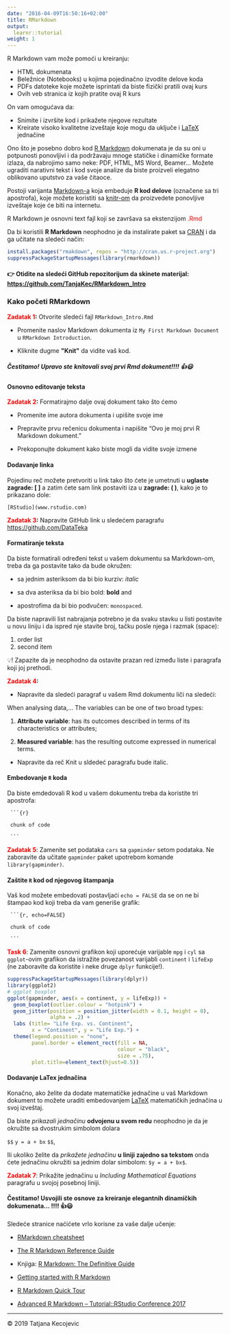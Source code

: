 ```yaml
---
date: "2016-04-09T16:50:16+02:00"
title: RMarkdown
output: 
  learnr::tutorial
weight: 1
---
```


R Markdown vam može pomoći u kreiranju:

- HTML dokumenata
- Beležnice (Notebooks) u kojima pojedinačno izvodite delove koda
- PDFs datoteke koje možete isprintati da biste fizički pratili ovaj kurs
- Ovih veb stranica iz kojih pratite ovaj R kurs

On vam omogućava da:

- Snimite i izvršite kod i prikažete njegove rezultate
- Kreirate visoko kvalitetne izveštaje koje mogu da uključe i [LaTeX](https://www.latex-project.org/) jednačine

Ono što je posebno dobro kod [R Markdown](https://rmarkdown.rstudio.com/) dokumenata je da su oni u potpunosti ponovljivi i da podržavaju mnoge statičke i dinamičke formate izlaza, da nabrojimo samo neke: PDF, HTML, MS Word, Beamer… Možete ugraditi narativni tekst i kod svoje analize da  biste proizveli elegatno oblikovano uputstvo za vaše čitaoce.

Postoji varijanta [Markdown-a](https://daringfireball.net/projects/markdown/) koja embeduje **R kod delove** (označene sa tri apostrofa), koje možete koristiti sa [knitr-om](https://yihui.name/knitr/) da proizvedete ponovljive izveštaje koje će biti na internetu. 

R Markdown je osnovni text fajl koji se završava sa ekstenzijom <span style="color:red">.Rmd</span>

Da bi koristili **R Markdown** neophodno je da instalirate paket sa [CRAN](https://cran.r-project.org/) i da ga učitate na sledeći način:


```r
install.packages("rmakdown", repos = "http://cran.us.r-project.org")
suppressPackageStartupMessages(library(rmarkdown))
```

#### 👉 Otidite na sledeći GitHub repozitorijum da skinete materijal: <https://github.com/TanjaKec/RMarkdown_Intro>

### Kako početi RMarkdown

**<span style="color:red">Zadatak 1</span>:**
Otvorite sledeći fajl `RMarkdown_Intro.Rmd`

- Promenite naslov Markdown dokumenta iz `My First Markdown Document` u `RMarkdown Introduction`.

- Kliknite dugme **"Knit"** da vidite vaš kod.


##### Čestitamo! Upravo ste knitovali svoj prvi Rmd dokument!!!! 👍😃

#### Osnovno editovanje teksta

**<span style="color:red">Zadatak 2</span>:**
Formatirajmo dalje ovaj dokument tako što ćemo

- Promenite ime autora dokumenta i upišite svoje ime

- Prepravite prvu rečenicu dokumenta i napišite “Ovo je moj prvi R Markdown dokument.”

- Prekoponujte dokument kako biste mogli da vidite svoje izmene

#### Dodavanje linka

Pojedinu reč možete pretvoriti u link tako što ćete je umetnuti u **uglaste zagrade: [ ]** a zatim ćete sam link postaviti iza u **zagrade: ( )**, kako je to prikazano dole:

`[RStudio](www.rstudio.com)`

**<span style="color:red">Zadatak 3</span>:**
Napravite GitHub link u sledećem paragrafu https://github.com/DataTeka

#### Formatiranje teksta 

Da biste formatirali određeni tekst u vašem dokumentu sa Markdown-om, treba da ga postavite tako da bude okružen:

- sa jednim asteriksom da bi bio kurziv: *italic*

- sa dva asteriksa da bi bio bold: **bold** and

- apostrofima da bi bio podvučen: `monospaced`.

Da biste napravili list nabrajanja potrebno je da svaku stavku u listi postavite u novu liniju i da ispred nje stavite broj, tačku posle njega i razmak (space):
1. order list
2. second item

💡! Zapazite da je neophodno da ostavite prazan red između liste i paragrafa koji joj prethodi.

**<span style="color:red">Zadatak 4</span>:**

- Napravite da sledeći paragraf u vašem Rmd dokumentu liči na sledeći:

When analysing data,... The variables can be one of two broad types:

1) **Attribute variable**: has its outcomes described in terms of its characteristics or
attributes;

2) **Measured variable**: has the resulting outcome expressed in numerical terms.

- Napravite da reč Knit u sldedeć paragrafu bude italic.


#### Embedovanje `R` koda 
Da biste emdedovali R kod u vašem dokumentu treba da koristite tri apostrofa:

<p><code  class="r"> ```{r} </code>

` chunk of code`

<p><code  class="r"> ``` </code>

**<span style="color:red">Zadatak 5</span>**: Zamenite set podataka `cars` sa `gapminder` setom podataka. Ne zaboravite da učitate `gapminder` paket upotrebom komande `library(gapminder)`.


#### Zaštite `R` kod od njegovog štampanja

Vaš kod možete embedovati postavljaći `echo = FALSE` da se on ne bi štampao kod koji treba da vam generiše grafik:

<p><code  class="r"> ```{r, echo=FALSE} </code>

` chunk of code`

<p><code  class="r"> ``` </code>

**<span style="color:red">Task 6</span>**: Zamenite osnovni grafikon koji uporećuje varijable `mpg` i `cyl` sa `ggplot`-ovim grafikon da istražite povezanost varijabli `continent` i `lifeExp` (ne zaboravite da koristite i neke druge `dplyr` funkcije!).



```r
suppressPackageStartupMessages(library(dplyr))
library(ggplot2)
# ggplot boxplot
ggplot(gapminder, aes(x = continent, y = lifeExp)) +
  geom_boxplot(outlier.colour = "hotpink") +
  geom_jitter(position = position_jitter(width = 0.1, height = 0), 
              alpha = .2) +
  labs (title= "Life Exp. vs. Continent", 
        x = "Continent", y = "Life Exp.") +
  theme(legend.position = "none", 
        panel.border = element_rect(fill = NA, 
                                    colour = "black",
                                    size = .75),
        plot.title=element_text(hjust=0.5))    
```

#### Dodavanje **LaTex** jednačina

Konačno, ako želite da dodate matematičke jednačine u vaš Markdown dokument to možete uraditi embedovanjem [LaTeX]( LaTeX ) matematičkih jednačina u svoj izveštaj.

Da biste *prikazali jednačinu* **odvojenu u svom redu** neophodno je da je okružite sa dvostrukim simbolom dolara

`$$` `y = a + bx` `$$`, 

Ili ukoliko želite da *prikažete jednačinu* **u liniji zajedno sa tekstom** onda ćete jednačinu okružiti sa jednim dolar simbolom: `$y = a + bx$`.

**<span style="color:red">Zadatak 7</span>**: Prikažite jednačinu u *Including Mathematical Equations* paragrafu u svojoj posebnoj liniji.


#### Čestitamo! Usvojili ste osnove za kreiranje elegantnih dinamičkih dokumenata… !!!! 👍😃


Sledeće stranice naćićete vrlo korisne za vaše dalje učenje:

- [RMarkdown cheatsheet](https://www.rstudio.com/wp-content/uploads/2016/03/rmarkdown-cheatsheet-2.0.pdf)

- [The R Markdown Reference Guide](https://www.rstudio.com/wp-content/uploads/2015/03/rmarkdown-reference.pdf)

- Knjiga: [R Markdown: The Definitive Guide](https://bookdown.org/yihui/rmarkdown/)

- [Getting started with R Markdown](https://www.rstudio.com/resources/webinars/getting-started-with-r-markdown/)

- [R Markdown Quick Tour](https://rmarkdown.rstudio.com/authoring_quick_tour.html)

- [Advanced R Markdown – Tutorial::RStudio Conference 2017](https://www.rstudio.com/resources/videos/advanced-r-markdown-tutorial/)



-----------------------------
© 2019 Tatjana Kecojevic
